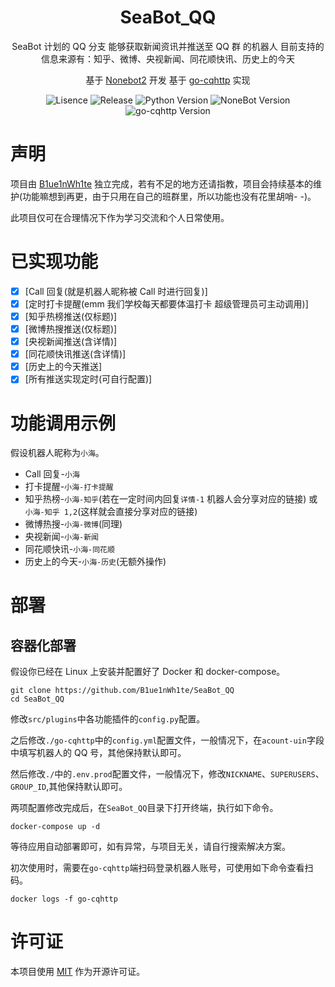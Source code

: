 <div align="center">

# SeaBot_QQ

SeaBot 计划的 QQ 分支
能够获取新闻资讯并推送至 QQ 群 的机器人
目前支持的信息来源有：知乎、微博、央视新闻、同花顺快讯、历史上的今天

基于 [Nonebot2](https://github.com/nonebot/nonebot2) 开发
基于 [go-cqhttp](https://github.com/Mrs4s/go-cqhttp) 实现

![Lisence](https://img.shields.io/github/license/B1ue1nWh1te/SeaBot_QQ)
![Release](https://img.shields.io/github/v/release/B1ue1nWh1te/SeaBot_QQ?include_prereleases)
![Python Version](https://img.shields.io/badge/Python-3.7+-blue)
![NoneBot Version](https://img.shields.io/badge/Nonebot2-latest-red)
![go-cqhttp Version](https://img.shields.io/badge/gocqhttp-latest-green)

</div>

# 声明

项目由 [B1ue1nWh1te](https://github.com/B1ue1nWh1te) 独立完成，若有不足的地方还请指教，项目会持续基本的维护(功能嘛想到再更，由于只用在自己的班群里，所以功能也没有花里胡哨- -)。

此项目仅可在合理情况下作为学习交流和个人日常使用。

# 已实现功能

- [x] [Call 回复(就是机器人昵称被 Call 时进行回复)]
- [x] [定时打卡提醒(emm 我们学校每天都要体温打卡 超级管理员可主动调用)]
- [x] [知乎热榜推送(仅标题)]
- [x] [微博热搜推送(仅标题)]
- [x] [央视新闻推送(含详情)]
- [x] [同花顺快讯推送(含详情)]
- [x] [历史上的今天推送]
- [x] [所有推送实现定时(可自行配置)]

# 功能调用示例

假设机器人昵称为`小海`。

- Call 回复-`小海`
- 打卡提醒-`小海-打卡提醒`
- 知乎热榜-`小海-知乎`(若在一定时间内回复`详情-1` 机器人会分享对应的链接) 或 `小海-知乎 1,2`(这样就会直接分享对应的链接)
- 微博热搜-`小海-微博`(同理)
- 央视新闻-`小海-新闻`
- 同花顺快讯-`小海-同花顺`
- 历史上的今天-`小海-历史`(无额外操作)

# 部署

## 容器化部署

假设你已经在 Linux 上安装并配置好了 Docker 和 docker-compose。

```shell
git clone https://github.com/B1ue1nWh1te/SeaBot_QQ
cd SeaBot_QQ
```

修改`src/plugins`中各功能插件的`config.py`配置。

之后修改`./go-cqhttp`中的`config.yml`配置文件，一般情况下，在`acount-uin`字段中填写机器人的 QQ 号，其他保持默认即可。

然后修改`./`中的`.env.prod`配置文件，一般情况下，修改`NICKNAME`、`SUPERUSERS`、`GROUP_ID`,其他保持默认即可。

两项配置修改完成后，在`SeaBot_QQ`目录下打开终端，执行如下命令。

```shell
docker-compose up -d
```

等待应用自动部署即可，如有异常，与项目无关，请自行搜索解决方案。

初次使用时，需要在`go-cqhttp`端扫码登录机器人账号，可使用如下命令查看扫码。

```shell
docker logs -f go-cqhttp
```

# 许可证

本项目使用 [MIT](https://choosealicense.com/licenses/mit/) 作为开源许可证。
